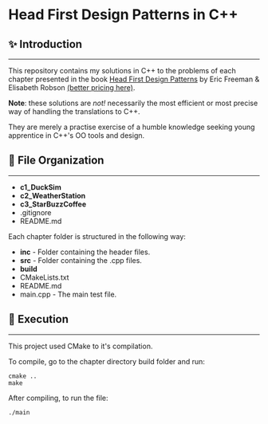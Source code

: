 # Head First Design Patterns in C++

## ✨ Introduction

---

This repository contains my solutions in C++ to the problems of each chapter presented in the book [Head First Design Patterns](https://www.amazon.com.br/Head-First-Design-Patterns-Object-Oriented/dp/149207800X/ref=pd_lpo_2?pd_rd_i=149207800X&psc=1) by Eric Freeman & Elisabeth Robson [(better pricing here)](https://libgen.li/edition.php?id=138628923).

**Note**: these solutions are *not!* necessarily the most efficient or most precise way of handling the translations to C++.

They are merely a practise exercise of a humble knowledge seeking young apprentice in C++'s OO tools and design.

## 📁 File Organization

---

- **c1_DuckSim**
- **c2_WeatherStation**
- **c3_StarBuzzCoffee**
- .gitignore
- README.md

Each chapter folder is structured in the following way:

- **inc** - Folder containing the header files.
- **src** - Folder containing the .cpp files.
- **build**
- CMakeLists.txt
- README.md
- main.cpp - The main test file.

## 🚀 Execution

---

This project used CMake to it's compilation.

To compile, go to the chapter directory build folder and run:

```console
cmake ..
make
```

After compiling, to run the file:

```console
./main
```
